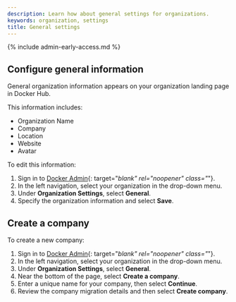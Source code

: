 ```yaml
---
description: Learn how about general settings for organizations.
keywords: organization, settings
title: General settings
---
```


{% include admin-early-access.md %}

## Configure general information

General organization information appears on your organization landing page in Docker Hub.

This information includes:
 - Organization Name
 - Company
 - Location
 - Website
 - Avatar

To edit this information:

1. Sign in to [Docker Admin](https://admin.docker.com){: target="_blank" rel="noopener" class="_"}.
2. In the left navigation, select your organization in the drop-down menu.
3. Under **Organization Settings**, select **General**.
4. Specify the organization information and select **Save**.

## Create a company

To create a new company:

1. Sign in to [Docker Admin](https://admin.docker.com){: target="_blank" rel="noopener" class="_"}.
2. In the left navigation, select your organization in the drop-down menu.
3. Under **Organization Settings**, select **General**.
4. Near the bottom of the page, select **Create a company**.
5. Enter a unique name for your company, then select **Continue**. 
6. Review the company migration details and then select **Create company**.